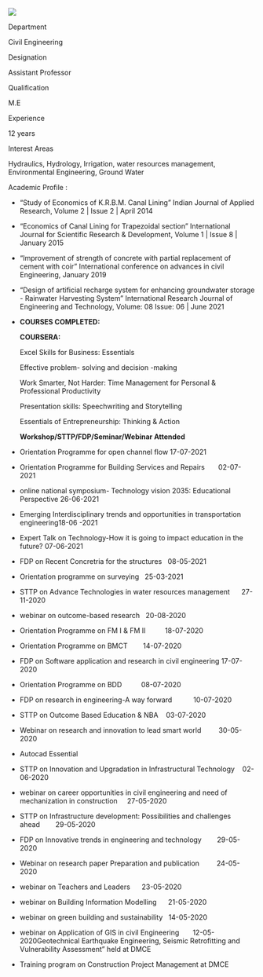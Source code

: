 [![](/sites/default/files/styles/faculty_images/public/2019-12/komal.png?itok=xb9oXCJp)](/sites/default/files/2019-12/komal.png)

Department

Civil Engineering

Designation

Assistant Professor

Qualification

M.E

Experience

12 years

Interest Areas

Hydraulics, Hydrology, Irrigation, water resources management, Environmental Engineering, Ground Water

Academic Profile :

* “Study of Economics of K.R.B.M. Canal Lining” Indian Journal of Applied Research, Volume 2 | Issue 2 | April 2014
* “Economics of Canal Lining for Trapezoidal section” International Journal for Scientific Research & Development, Volume 1 | Issue 8 | January 2015
* “Improvement of strength of concrete with partial replacement of cement with coir” International conference on advances in civil Engineering, January 2019
* “Design of artificial recharge system for enhancing groundwater storage - Rainwater Harvesting System” International Research Journal of Engineering and Technology, Volume: 08 Issue: 06 | June 2021
* **COURSES COMPLETED:**

  **COURSERA:**

  Excel Skills for Business: Essentials

  Effective problem- solving and decision -making

  Work Smarter, Not Harder: Time Management for Personal & Professional Productivity

  Presentation skills: Speechwriting and Storytelling

  Essentials of Entrepreneurship: Thinking & Action

  **Workshop/STTP/FDP/Seminar/Webinar Attended**
* Orientation Programme for open channel flow 17-07-2021
* Orientation Programme for Building Services and Repairs       02-07-2021
* online national symposium- Technology vision 2035: Educational Perspective 26-06-2021
* Emerging Interdisciplinary trends and opportunities in transportation engineering18-06 -2021
* Expert Talk on Technology-How it is going to impact education in the future? 07-06-2021
* FDP on Recent Concretria for the structures   08-05-2021
* Orientation programme on surveying   25-03-2021
* STTP on Advance Technologies in water resources management      27-11-2020
* webinar on outcome-based research   20-08-2020
* Orientation Programme on FM I & FM II          18-07-2020
* Orientation Programme on BMCT        14-07-2020
* FDP on Software application and research in civil engineering 17-07-2020
* Orientation Programme on BDD          08-07-2020
* FDP on research in engineering-A way forward           10-07-2020
* STTP on Outcome Based Education & NBA    03-07-2020
* Webinar on research and innovation to lead smart world         30-05-2020
* Autocad Essential
* STTP on Innovation and Upgradation in Infrastructural Technology    02-06-2020
* webinar on career opportunities in civil engineering and need of mechanization in construction     27-05-2020
* STTP on Infrastructure development: Possibilities and challenges ahead        29-05-2020
* FDP on Innovative trends in engineering and technology        29-05-2020
* Webinar on research paper Preparation and publication         24-05-2020
* webinar on Teachers and Leaders      23-05-2020
* webinar on Building Information Modelling      21-05-2020
* webinar on green building and sustainability   14-05-2020
* webinar on Application of GIS in civil Engineering       12-05-2020Geotechnical Earthquake Engineering, Seismic Retrofitting and Vulnerability Assessment” held at DMCE
* Training program on Construction Project Management at DMCE